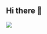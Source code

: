 ## Hi there 👋

<img src="https://capsule-render.vercel.app/api?type=waving&color=auto&height=200&section=header&text=MINTWEB DEV TEAM&fontSize=90" />
